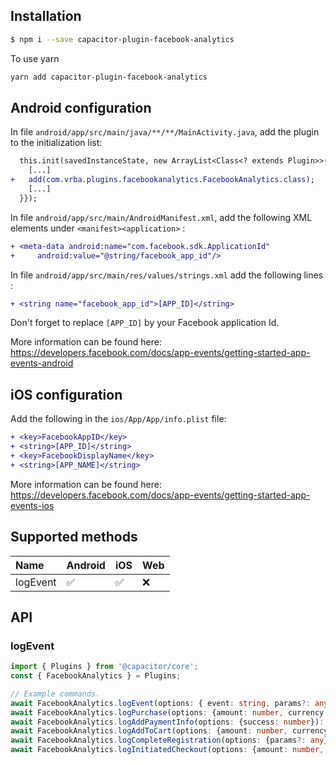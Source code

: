 ## Installation

```bash
$ npm i --save capacitor-plugin-facebook-analytics
```

To use yarn

```bash
yarn add capacitor-plugin-facebook-analytics
```

## Android configuration

In file `android/app/src/main/java/**/**/MainActivity.java`, add the plugin to the initialization list:

```diff
  this.init(savedInstanceState, new ArrayList<Class<? extends Plugin>>() {{
    [...]
+   add(com.vrba.plugins.facebookanalytics.FacebookAnalytics.class);
    [...]
  }});
```

In file `android/app/src/main/AndroidManifest.xml`, add the following XML elements under `<manifest><application>` :

```diff
+ <meta-data android:name="com.facebook.sdk.ApplicationId"
+     android:value="@string/facebook_app_id"/>
```

In file `android/app/src/main/res/values/strings.xml` add the following lines :

```diff
+ <string name="facebook_app_id">[APP_ID]</string>
```

Don't forget to replace `[APP_ID]` by your Facebook application Id.

More information can be found here: https://developers.facebook.com/docs/app-events/getting-started-app-events-android

## iOS configuration

Add the following in the `ios/App/App/info.plist` file:

```diff
+ <key>FacebookAppID</key>
+ <string>[APP_ID]</string>
+ <key>FacebookDisplayName</key>
+ <string>[APP_NAME]</string>
```

More information can be found here: https://developers.facebook.com/docs/app-events/getting-started-app-events-ios

## Supported methods

| Name                  | Android | iOS | Web |
| :-------------------- | :------ | :-- | :-- |
| logEvent              | ✅      | ✅  | ❌ |

## API

### logEvent

```ts
import { Plugins } from '@capacitor/core';
const { FacebookAnalytics } = Plugins;

// Example commands.
await FacebookAnalytics.logEvent(options: { event: string, params?: any }): Promise<string>;
await FacebookAnalytics.logPurchase(options: {amount: number, currency: string, params: any}): Promise<string>;
await FacebookAnalytics.logAddPaymentInfo(options: {success: number}): Promise<string>;
await FacebookAnalytics.logAddToCart(options: {amount: number, currency: string, params?: any}): Promise<string>;
await FacebookAnalytics.logCompleteRegistration(options: {params?: any}): Promise<string>;
await FacebookAnalytics.logInitiatedCheckout(options: {amount: number, params?: any}): Promise<string>;
```
